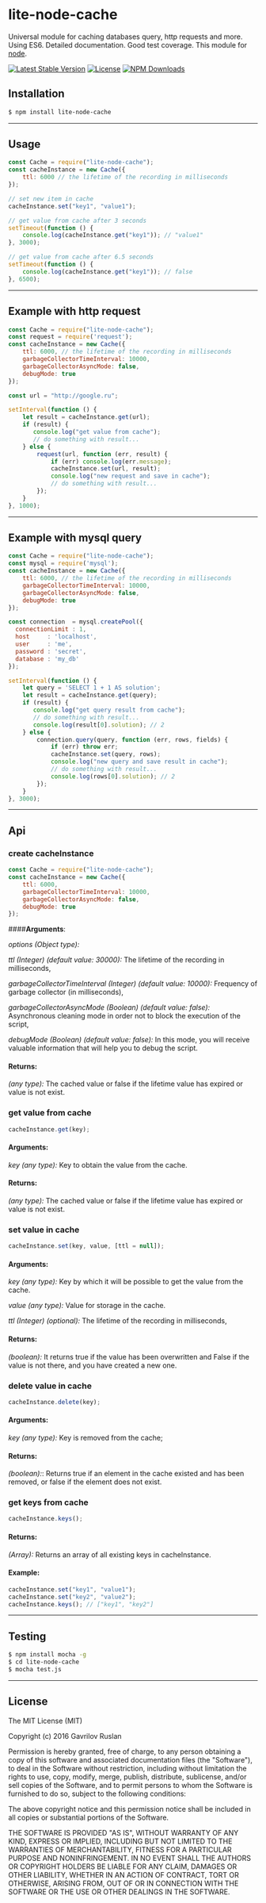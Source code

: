 # **lite-node-cache**
Universal module for caching databases query, http requests and more. Using ES6. Detailed documentation. Good test coverage.
This module for [node](http://nodejs.org).

[![Latest Stable Version](https://img.shields.io/npm/v/lite-node-cache.svg)](https://www.npmjs.com/package/lite-node-cache)
[![License](https://img.shields.io/npm/l/lite-node-cache.svg)](https://www.npmjs.com/package/lite-node-cache)
[![NPM Downloads](https://img.shields.io/npm/dt/lite-node-cache.svg)](https://www.npmjs.com/package/lite-node-cache)

## **Installation**

```bash
$ npm install lite-node-cache
```
----------
## **Usage**

```js
const Cache = require("lite-node-cache");
const cacheInstance = new Cache({
    ttl: 6000 // the lifetime of the recording in milliseconds
});

// set new item in cache
cacheInstance.set("key1", "value1");

// get value from cache after 3 seconds
setTimeout(function () {
    console.log(cacheInstance.get("key1")); // "value1"
}, 3000);

// get value from cache after 6.5 seconds
setTimeout(function () {
    console.log(cacheInstance.get("key1")); // false
}, 6500);
```
----------
## **Example with http request**

```js
const Cache = require("lite-node-cache");
const request = require('request');
const cacheInstance = new Cache({
    ttl: 6000, // the lifetime of the recording in milliseconds
    garbageCollectorTimeInterval: 10000,
    garbageCollectorAsyncMode: false,
    debugMode: true
});

const url = "http://google.ru";

setInterval(function () {
    let result = cacheInstance.get(url);
    if (result) {
       console.log("get value from cache");
       // do something with result...
    } else {
        request(url, function (err, result) {
            if (err) console.log(err.message);
            cacheInstance.set(url, result);
            console.log("new request and save in cache");
            // do something with result...
        });
    }
}, 1000);
```
----------
## **Example with mysql query**

```js
const Cache = require("lite-node-cache");
const mysql = require('mysql');
const cacheInstance = new Cache({
    ttl: 6000, // the lifetime of the recording in milliseconds
    garbageCollectorTimeInterval: 10000,
    garbageCollectorAsyncMode: false,
    debugMode: true
});

const connection  = mysql.createPool({
  connectionLimit : 1,
  host     : 'localhost',
  user     : 'me',
  password : 'secret',
  database : 'my_db'
});

setInterval(function () {
    let query = 'SELECT 1 + 1 AS solution';
    let result = cacheInstance.get(query);
    if (result) {
       console.log("get query result from cache");
       // do something with result...
       console.log(result[0].solution); // 2
    } else {
        connection.query(query, function (err, rows, fields) {
            if (err) throw err;
            cacheInstance.set(query, rows);
            console.log("new query and save result in cache");
            // do something with result...
            console.log(rows[0].solution); // 2
        });
    }
}, 3000);
```
----------
## **Api**

### **create cacheInstance**
```js
const Cache = require("lite-node-cache");
const cacheInstance = new Cache({
    ttl: 6000,
    garbageCollectorTimeInterval: 10000,
    garbageCollectorAsyncMode: false,
    debugMode: true
});
```
####**Arguments**:

*options (Object type):*

*ttl (Integer) (default value: 30000):* The lifetime of the recording in milliseconds,

*garbageCollectorTimeInterval (Integer) (default value: 10000):* Frequency of garbage collector (in milliseconds),

*garbageCollectorAsyncMode (Boolean) (default value: false):* Asynchronous cleaning mode in order not to block the execution of the script,

*debugMode (Boolean) (default value: false):* In this mode, you will receive valuable information that will help you to debug the script.

#### **Returns**:

*(any type):* The cached value or false if the lifetime value has expired or value is not exist.

### **get value from cache**
```js
cacheInstance.get(key);
```
#### **Arguments**:
*key (any type):* Key to obtain the value from the cache.

#### **Returns**:
*(any type):* The cached value or false if the lifetime value has expired or value is not exist.

### **set value in cache**
```js
cacheInstance.set(key, value, [ttl = null]);
```
#### **Arguments**:
*key (any type):* Key by which it will be possible to get the value from the cache.

*value (any type):* Value for storage in the cache.

*ttl (Integer) (optional):* The lifetime of the recording in milliseconds,

#### **Returns**:
*(boolean):* It returns true if the value has been overwritten and False if the value is not there, and you have created a new one.

### **delete value in cache**
```js
cacheInstance.delete(key);
```
#### **Arguments**:
*key (any type):* Key is removed from the cache;

#### **Returns**:
*(boolean):*: Returns true if an element in the cache existed and has been removed, or false if the element does not exist.

### **get keys from cache**
```js
cacheInstance.keys();
```

#### **Returns**:
*(Array):* Returns an array of all existing keys in cacheInstance.

#### **Example**:
```js
cacheInstance.set("key1", "value1");
cacheInstance.set("key2", "value2");
cacheInstance.keys(); // ["key1", "key2"]
```

----------

## **Testing**

```bash
$ npm install mocha -g
$ cd lite-node-cache
$ mocha test.js
```
----------
## **License**

The MIT License (MIT)

Copyright (c) 2016 Gavrilov Ruslan

Permission is hereby granted, free of charge, to any person obtaining a copy of this software and associated documentation files (the "Software"), to deal in the Software without restriction, including without limitation the rights to use, copy, modify, merge, publish, distribute, sublicense, and/or sell copies of the Software, and to permit persons to whom the Software is furnished to do so, subject to the following conditions:

The above copyright notice and this permission notice shall be included in all copies or substantial portions of the Software.

THE SOFTWARE IS PROVIDED "AS IS", WITHOUT WARRANTY OF ANY KIND, EXPRESS OR IMPLIED, INCLUDING BUT NOT LIMITED TO THE WARRANTIES OF MERCHANTABILITY, FITNESS FOR A PARTICULAR PURPOSE AND NONINFRINGEMENT. IN NO EVENT SHALL THE AUTHORS OR COPYRIGHT HOLDERS BE LIABLE FOR ANY CLAIM, DAMAGES OR OTHER LIABILITY, WHETHER IN AN ACTION OF CONTRACT, TORT OR OTHERWISE, ARISING FROM, OUT OF OR IN CONNECTION WITH THE SOFTWARE OR THE USE OR OTHER DEALINGS IN THE SOFTWARE.
